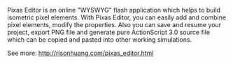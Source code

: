 Pixas Editor is an online "WYSWYG" flash application which helps to build isometric pixel elements. With Pixas Editor, you can easily add and combine pixel elements, modify the properties. Also you can save and resume your project, export PNG file and generate pure ActionScript 3.0 source file which can be copied and pasted into other working simulations.

See more:
http://risonhuang.com/pixas_editor.html